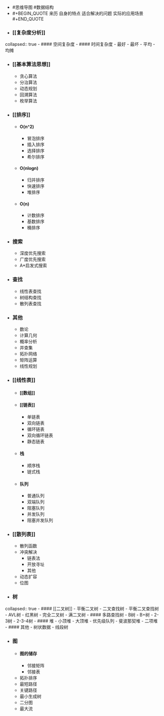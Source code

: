 - #思维导图 #数据结构
- #+BEGIN_QUOTE
  来历
  自身的特点
  适合解决的问题
  实际的应用场景
  #+END_QUOTE
- ### [[复杂度分析]]
collapsed:: true
	- #### 空间复杂度
	- #### 时间复杂度
		- 最好
		- 最坏
		- 平均
		- 均摊
- ### [[基本算法思想]]
	- 贪心算法
	- 分治算法
	- 动态规划
	- 回溯算法
	- 枚举算法
- ### [[排序]]
	- #### O(n^2)
		- 冒泡排序
		- 插入排序
		- 选择排序
		- 希尔排序
	- #### O(nlogn)
		- 归并排序
		- 快速排序
		- 堆排序
	- #### O(n)
		- 计数排序
		- 基数排序
		- 桶排序
- ### 搜索
	- 深度优先搜索
	- 广度优先搜索
	- A*启发式搜索
- ### 查找
	- 线性表查找
	- 树结构查找
	- 散列表查找
- ### 其他
	- 数论
	- 计算几何
	- 概率分析
	- 并查集
	- 拓扑网络
	- 矩阵运算
	- 线性规划
- ### [[线性表]]
	- #### [[数组]]
	- #### [[链表]]
		- 单链表
		- 双向链表
		- 循环链表
		- 双向循环链表
		- 静态链表
	- #### 栈
		- 顺序栈
		- 链式栈
	- #### 队列
		- 普通队列
		- 双端队列
		- 阻塞队列
		- 并发队列
		- 阻塞并发队列
- ### [[散列表]]
	- 散列函数
	- 冲突解决
		- 链表法
		- 开放寻址
		- 其他
	- 动态扩容
	- 位图
- ### 树
collapsed:: true
	- #### [[二叉树]]
		- 平衡二叉树
		- 二叉查找树
		- 平衡二叉查找树
			- AVL树
			- 红黑树
		- 完全二叉树
		- 满二叉树
	- #### 多路查找树
		- B树
		- B+树
		- 2-3树
		- 2-3-4树
	- #### 堆
		- 小顶堆
		- 大顶堆
		- 优先级队列
		- 斐波那契堆
		- 二项堆
	- #### 其他
		- 树状数据
		- 线段树
- ### 图
	- #### 图的储存
		- 邻接矩阵
		- 邻接表
	- 拓扑排序
	- 最短路径
	- 关键路径
	- 最小生成树
	- 二分图
	- 最大流
